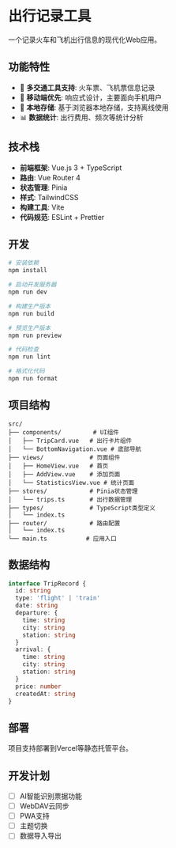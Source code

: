 # 出行记录工具

一个记录火车和飞机出行信息的现代化Web应用。

## 功能特性

- 🚄 **多交通工具支持**: 火车票、飞机票信息记录
- 📱 **移动端优先**: 响应式设计，主要面向手机用户
- 💾 **本地存储**: 基于浏览器本地存储，支持离线使用
- 📊 **数据统计**: 出行费用、频次等统计分析

## 技术栈

- **前端框架**: Vue.js 3 + TypeScript
- **路由**: Vue Router 4
- **状态管理**: Pinia
- **样式**: TailwindCSS
- **构建工具**: Vite
- **代码规范**: ESLint + Prettier

## 开发

```bash
# 安装依赖
npm install

# 启动开发服务器
npm run dev

# 构建生产版本
npm run build

# 预览生产版本
npm run preview

# 代码检查
npm run lint

# 格式化代码
npm run format
```

## 项目结构

```
src/
├── components/         # UI组件
│   ├── TripCard.vue   # 出行卡片组件
│   └── BottomNavigation.vue # 底部导航
├── views/             # 页面组件
│   ├── HomeView.vue   # 首页
│   ├── AddView.vue    # 添加页面
│   └── StatisticsView.vue # 统计页面
├── stores/            # Pinia状态管理
│   └── trips.ts       # 出行数据管理
├── types/             # TypeScript类型定义
│   └── index.ts
├── router/            # 路由配置
│   └── index.ts
└── main.ts           # 应用入口
```

## 数据结构

```typescript
interface TripRecord {
  id: string
  type: 'flight' | 'train'
  date: string
  departure: {
    time: string
    city: string
    station: string
  }
  arrival: {
    time: string
    city: string
    station: string
  }
  price: number
  createdAt: string
}
```

## 部署

项目支持部署到Vercel等静态托管平台。

## 开发计划

- [ ] AI智能识别票据功能
- [ ] WebDAV云同步
- [ ] PWA支持
- [ ] 主题切换
- [ ] 数据导入导出